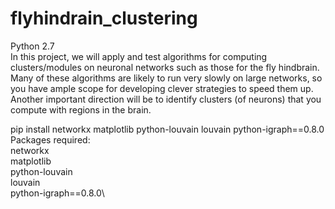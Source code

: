 # flyhindrain_clustering
Python 2.7\
In this project, we will apply and test algorithms for computing clusters/modules on neuronal networks such as those for the fly hindbrain. Many of these algorithms are likely to run very slowly on large networks, so you have ample scope for developing clever strategies to speed them up. Another important direction will be to identify clusters (of neurons) that you compute with regions in the brain.

pip install networkx matplotlib python-louvain louvain python-igraph==0.8.0\
Packages required:\
networkx\
matplotlib\
python-louvain\
louvain\
python-igraph==0.8.0\
